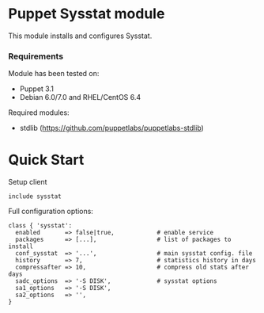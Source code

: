 # Puppet Sysstat module

This module installs and configures Sysstat.

### Requirements

Module has been tested on:

* Puppet 3.1
* Debian 6.0/7.0 and RHEL/CentOS 6.4

Required modules:

* stdlib (https://github.com/puppetlabs/puppetlabs-stdlib)

# Quick Start

Setup client

    include sysstat

Full configuration options:

    class { 'sysstat':
      enabled       => false|true,            # enable service
      packages      => [...],                 # list of packages to install
      conf_sysstat  => '...',                 # main sysstat config. file
      history       => 7,                     # statistics history in days
      compressafter => 10,                    # compress old stats after days
      sadc_options  => '-S DISK',             # sysstat options
      sa1_options   => '-S DISK',
      sa2_options   => '',
    }
